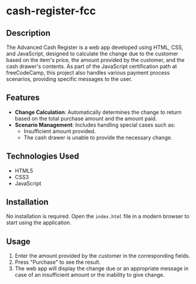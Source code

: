 # cash-register-fcc
## Description

The Advanced Cash Register is a web app developed using HTML, CSS, and JavaScript, designed to calculate the change due to the customer based on the item's price, the amount provided by the customer, and the cash drawer's contents. As part of the JavaScript certification path at freeCodeCamp, this project also handles various payment process scenarios, providing specific messages to the user.

## Features

- **Change Calculation**: Automatically determines the change to return based on the total purchase amount and the amount paid.
- **Scenario Management**: Includes handling special cases such as:
  - Insufficient amount provided.
  - The cash drawer is unable to provide the necessary change.

 ## Technologies Used

- HTML5
- CSS3
- JavaScript

## Installation

No installation is required. Open the `index.html` file in a modern browser to start using the application.
## Usage

1. Enter the amount provided by the customer in the corresponding fields.
2. Press "Purchase" to see the result.
3. The web app will display the change due or an appropriate message in case of an insufficient amount or the inability to give change.
